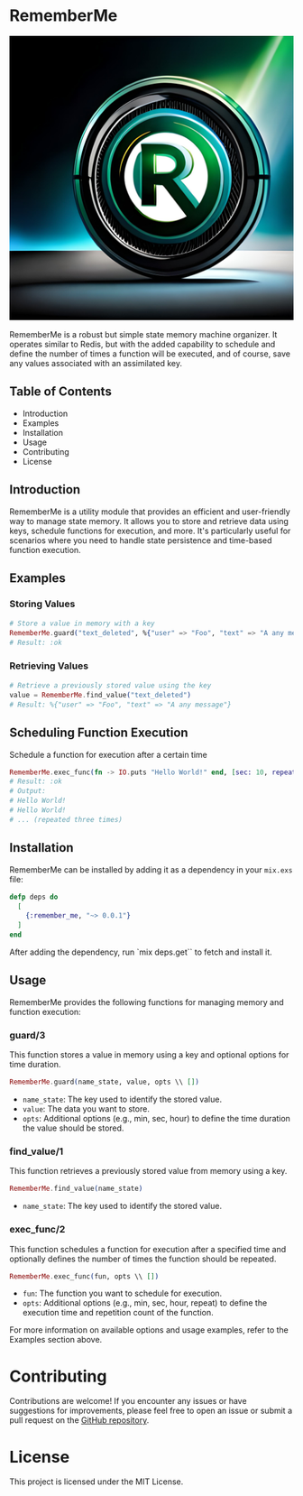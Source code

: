 # RememberMe

![](logo.jpg#vitrinedev)

RememberMe is a robust but simple state memory machine organizer. It operates similar to Redis, but with the added capability to schedule and define the number of times a function will be executed, and of course, save any values associated with an assimilated key.

## Table of Contents
- Introduction
- Examples
- Installation
- Usage
- Contributing
- License

## Introduction

RememberMe is a utility module that provides an efficient and user-friendly way to manage state memory. It allows you to store and retrieve data using keys, schedule functions for execution, and more. It's particularly useful for scenarios where you need to handle state persistence and time-based function execution.

## Examples
### Storing Values
```elixir
# Store a value in memory with a key
RememberMe.guard("text_deleted", %{"user" => "Foo", "text" => "A any message"}, min: 2)
# Result: :ok
```

### Retrieving Values
```elixir
# Retrieve a previously stored value using the key
value = RememberMe.find_value("text_deleted")
# Result: %{"user" => "Foo", "text" => "A any message"}
```

## Scheduling Function Execution

Schedule a function for execution after a certain time

```elixir
RememberMe.exec_func(fn -> IO.puts "Hello World!" end, [sec: 10, repeat: 3])
# Result: :ok
# Output:
# Hello World!
# Hello World!
# ... (repeated three times)
```

## Installation

RememberMe can be installed by adding it as a dependency in your `mix.exs`
file:

```elixir
defp deps do
  [
    {:remember_me, "~> 0.0.1"}
  ]
end
```

After adding the dependency, run `mix deps.get`` to fetch and install it.

## Usage

RememberMe provides the following functions for managing memory and function execution:

### guard/3
This function stores a value in memory using a key and optional options for time duration.

```elixir
RememberMe.guard(name_state, value, opts \\ [])
```
- `name_state`: The key used to identify the stored value.
- `value`: The data you want to store.
- `opts`: Additional options (e.g., min, sec, hour) to define the time 
duration the value should be stored.

### find_value/1

This function retrieves a previously stored value from memory using a key.

```elixir
RememberMe.find_value(name_state)
```
- `name_state`: The key used to identify the stored value.

### exec_func/2

This function schedules a function for execution after a specified time and optionally defines the number of times the function should be repeated.

```elixir
RememberMe.exec_func(fun, opts \\ [])
```
- `fun`: The function you want to schedule for execution.
- `opts`: Additional options (e.g., min, sec, hour, repeat) to define the execution time and repetition count of the function.

For more information on available options and usage examples, refer to the Examples section above.

# Contributing
Contributions are welcome! If you encounter any issues or have suggestions for improvements, please feel free to open an issue or submit a pull request on the [GitHub repository](https://github.com/AlefMach/remember_me).

# License
This project is licensed under the MIT License.
